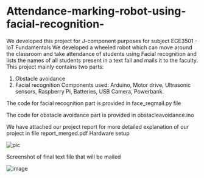 # Attendance-marking-robot-using-facial-recognition-
We developed this project for J-component purposes for subject ECE3501 - IoT Fundamentals
We developed a wheeled robot which can move around the classroom and take attendance of students using Facial recognition and lists the names of all students present in a text fail and mails it to the faculty.
This project mainly contains two parts:
1. Obstacle avoidance
2. Facial recognition
Components used: Arduino, Motor drive, Ultrasonic sensors, Raspberry Pi, Batteries, USB Camera, Powerbank.

The code for facial recognition part is provided in face_regmail.py file

The code for obstacle avoidance part is provided in obstacleavoidance.ino

We have attached our project report for more detailed explanation of our project in file report_merged.pdf
Hardware setup

![pic](https://github.com/Varshini-Ganti/Attendance-marking-robot-using-facial-recognition-/assets/87769367/44700b20-6e59-4f37-8762-396ef7891a7c)

Screenshot of final text file that will be mailed

![image](https://github.com/Varshini-Ganti/Attendance-marking-robot-using-facial-recognition-/assets/87769367/f2afe463-232e-469f-8323-4ed13f86a032)

 
